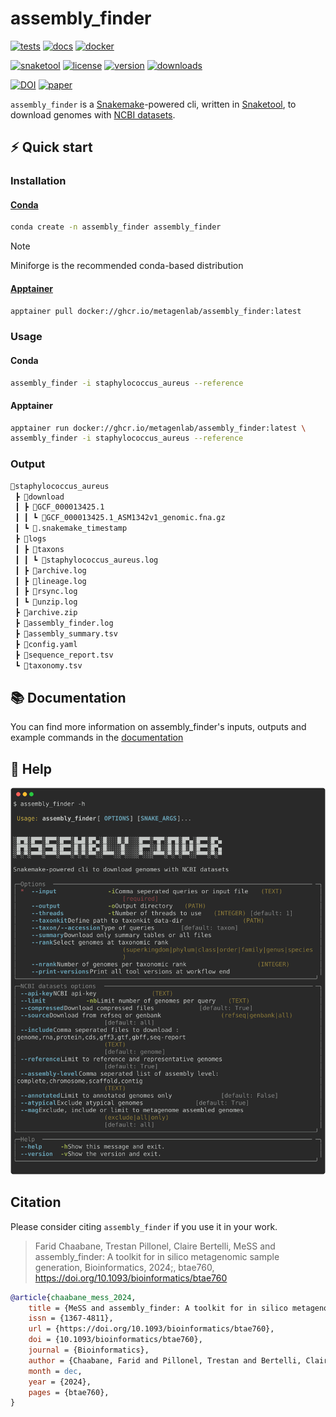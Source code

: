 # assembly_finder
[![tests](https://github.com/metagenlab/assembly_finder/actions/workflows/unit-tests.yml/badge.svg)](https://github.com/metagenlab/assembly_finder/actions/workflows/unit-tests.yml)
[![docs](https://github.com/metagenlab/assembly_finder/actions/workflows/build-docs.yml/badge.svg)](https://github.com/metagenlab/assembly_finder/actions/workflows/build-docs.yml)
[![docker](https://github.com/metagenlab/assembly_finder/actions/workflows/docker-publish.yml/badge.svg)](https://github.com/metagenlab/assembly_finder/actions/workflows/docker-publish.yml)

[![snaketool](https://img.shields.io/static/v1?label=CLI&message=Snaketool&color=blueviolet)](https://github.com/beardymcjohnface/Snaketool)
[![license](https://img.shields.io/github/license/metagenlab/assembly_finder.svg)](https://github.com/metagenlab/assembly_finder/blob/main/LICENSE)
[![version](https://img.shields.io/conda/vn/bioconda/assembly_finder)](http://bioconda.github.io/recipes/assembly_finder/README.html)
[![downloads](https://img.shields.io/conda/dn/bioconda/assembly_finder)](https://anaconda.org/bioconda/assembly_finder)

[![DOI](https://zenodo.org/badge/DOI/10.5281/zenodo.13353494.svg)](https://zenodo.org/doi/10.5281/zenodo.13353494)
[![paper](https://img.shields.io/badge/paper-Bioinformatics-%23167da4)](https://doi.org/10.1093/bioinformatics/btae760)

`assembly_finder` is a [Snakemake](https://github.com/snakemake/snakemake)-powered cli, written in [Snaketool](https://github.com/beardymcjohnface/Snaketool), to download genomes with [NCBI datasets](https://github.com/ncbi/datasets).  

## :zap: Quick start 
### Installation
#### [Conda](https://github.com/conda-forge/miniforge)

```sh
conda create -n assembly_finder assembly_finder
```

> [!NOTE]  
> Miniforge is the recommended conda-based distribution


#### [Apptainer](https://github.com/apptainer/apptainer)
```sh
apptainer pull docker://ghcr.io/metagenlab/assembly_finder:latest
```

### Usage
#### Conda
```sh
assembly_finder -i staphylococcus_aureus --reference
```
#### Apptainer
```sh
apptainer run docker://ghcr.io/metagenlab/assembly_finder:latest \
assembly_finder -i staphylococcus_aureus --reference
```

### Output

```sh
📂staphylococcus_aureus
 ┣ 📂download
 ┃ ┣ 📂GCF_000013425.1
 ┃ ┃ ┗ 📜GCF_000013425.1_ASM1342v1_genomic.fna.gz
 ┃ ┗ 📜.snakemake_timestamp
 ┣ 📂logs
 ┃ ┣ 📂taxons
 ┃ ┃ ┗ 📜staphylococcus_aureus.log
 ┃ ┣ 📜archive.log
 ┃ ┣ 📜lineage.log
 ┃ ┣ 📜rsync.log
 ┃ ┗ 📜unzip.log
 ┣ 📜archive.zip
 ┣ 📜assembly_finder.log
 ┣ 📜assembly_summary.tsv
 ┣ 📜config.yaml
 ┣ 📜sequence_report.tsv
 ┗ 📜taxonomy.tsv
```

## :books: Documentation

You can find more information on assembly_finder's inputs, outputs and example commands in the [documentation](https://metagenlab.github.io/assembly_finder/)

## :scroll: Help

![`assembly_finder -h`](docs/images/af-help.svg)

## Citation

Please consider citing `assembly_finder` if you use it in your work.

> Farid Chaabane, Trestan Pillonel, Claire Bertelli, MeSS and assembly_finder: A toolkit for in silico metagenomic sample generation, Bioinformatics, 2024;, btae760, https://doi.org/10.1093/bioinformatics/btae760

```BibTeX
@article{chaabane_mess_2024,
	title = {MeSS and assembly_finder: A toolkit for in silico metagenomic sample generation},
	issn = {1367-4811},
	url = {https://doi.org/10.1093/bioinformatics/btae760},
	doi = {10.1093/bioinformatics/btae760},
	journal = {Bioinformatics},
	author = {Chaabane, Farid and Pillonel, Trestan and Bertelli, Claire},
	month = dec,
	year = {2024},
	pages = {btae760},
}
```
